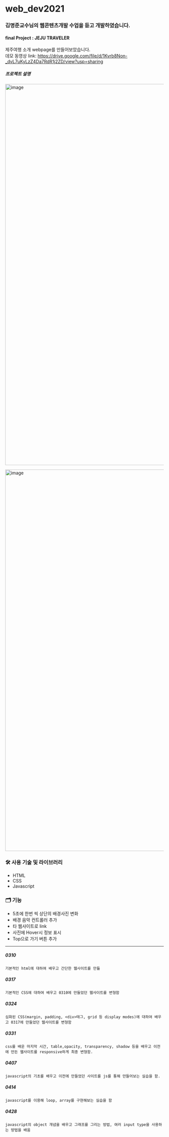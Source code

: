 # web_dev2021

### 김명준교수님의 웹콘텐츠개발 수업을 듣고 개발하였습니다.

#### final Project : JEJU TRAVELER
제주여행 소개 webpage를 만들어보았습니다. <br>
데모 동영상 link: https://drive.google.com/file/d/1Kvrb8Non-_dvL7uKyLzZ4Da7RdR1j2ZD/view?usp=sharing

##### 프로젝트 설명
<img width="1210" alt="image" src="https://github.com/ekgus9701/21-1_webDevelopment/assets/52192706/15380489-1221-47cf-9bcb-591aa036a9b6"><br>


<img width="1211" alt="image" src="https://github.com/ekgus9701/21-1_webDevelopment/assets/52192706/66816de2-8f41-4ce2-9b9a-74c76f31891d">

### 🛠️ 사용 기술 및 라이브러리

- HTML
- CSS
- Javascript

### 🗂️ 기능

- 5초에 한번 씩 상단의 배경사진 변화
- 배경 음악 컨트롤러 추가
- 타 웹사이트로 link
- 사진에 Hover시 정보 표시
- Top으로 가기 버튼 추가



---------------


##### 0310 
```
기본적인 html에 대하여 배우고 간단한 웹사이트를 만듦
```

##### 0317
```
기본적인 CSS에 대하여 배우고 0310에 만들었던 웹사이트를 변형함
```


##### 0324
```
심화된 CSS(margin, padding, <div>태그, grid 등 display modes)에 대하여 배우고 0317에 만들었던 웹사이트를 변형함
```

##### 0331
```
css를 배운 마지막 시간, table,opacity, transparency, shadow 등을 배우고 이전에 만든 웹사이트를 responsive하게 최종 변형함. 
```
##### 0407
```
javascript의 기초를 배우고 이전에 만들었던 사이트를 js를 통해 만들어보는 실습을 함.
```

##### 0414
```
javascript를 이용해 loop, array를 구현해보는 실습을 함 
```
##### 0428
```
javascript의 object 개념을 배우고 그래프를 그리는 방법, 여러 input type을 사용하는 방법을 배움
```
